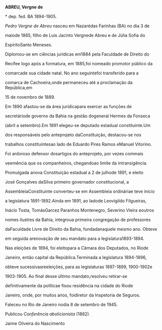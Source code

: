 **ABREU, Vergne de**



\* dep. fed. BA 1894-1905.



*Pedro Vergne de Abreu* nasceu em Nazarédas Farinhas (BA) no dia 3 de

maiode 1865, filho de Luís Jacinto Vergnede Abreu e de Júlia Sofia do

EspíritoSanto Meneses.



Diplomou-se em ciências jurídicas em1884 pela Faculdade de Direito do

Recifee logo após a formatura, em 1885,foi nomeado promotor público da

comarcade sua cidade natal. No ano seguintefoi transferido para a

comarca de Cachoeira,onde permaneceu até a proclamação da República,em

15 de novembro de 1889.



Em 1890 afastou-se da área jurídicapara exercer as funções de

secretáriode governo da Bahia na gestão dogeneral Hermes da Fonseca

(abril a setembro).Em 1891 elegeu-se deputado estadual constituinte.Um

dos responsáveis pelo anteprojeto daConstituição, destacou-se nos

trabalhos constituintesao lado de Eduardo Pires Ramos eManuel Vitorino.

Foi ardoroso defensor dosartigos do anteprojeto, por vezes commais

veemência que os companheiros, chegandoao limite da intransigência.

Promulgada anova Constituição estadual a 2 de julhode 1891, e eleito

José Gonçalves daSilva primeiro governador constitucional, a

AssembleiaConstituinte converteu-se em Assembleia ordináriae teve início

a legislatura 1891-1892.Ainda em 1891, ao ladode Leovigildo Filgueiras,

Inácio Tosta, TomásGarcez Paranhos Montenegro, Severino Vieira eoutros

nomes ilustres da Bahia, integroua primeira congregação de professores

daFaculdade Livre de Direito da Bahia, fundadanaquele mesmo ano. Obteve

em seguida arenovação de seu mandato para a legislatura1893-1894.



Nas eleições de 1894, foi eleitopara a Câmara dos Deputados, no Riode

Janeiro, então capital da República.Terminada a legislatura 1894-1896,

obteve sucessivasreeleições, para as legislaturas 1897-1899, 1900-1902e

1903-1905. Ao final desse último mandato,resolveu retirar-se

definitivamente da políticae fixou residência na cidade do Riode

Janeiro, onde, por muitos anos, foidiretor da Inspetoria de Seguros.



Faleceu no Rio de Janeiro nodia 8 de setembro de 1945.



Publicou *Conferência abolicionista* (1882).



Jaime Oliveira do Nascimento



